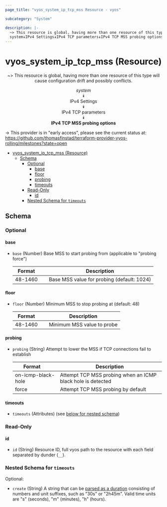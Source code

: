 ```yaml
---
page_title: "vyos_system_ip_tcp_mss Resource - vyos"

subcategory: "System"

description: |-
  ~> This resource is global, having more than one resource of this type will cause configuration drift and possibly conflicts.
  system⯯IPv4 Settings⯯IPv4 TCP parameters⯯IPv4 TCP MSS probing options
---
```


# vyos_system_ip_tcp_mss (Resource)
<center>

~> This resource is global, having more than one resource of this type will cause configuration drift and possibly conflicts.

*system*  
⯯  
IPv4 Settings  
⯯  
IPv4 TCP parameters  
⯯  
**IPv4 TCP MSS probing options**


</center>

-> This provider is in "early access", please see the current status at: https://github.com/thomasfinstad/terraform-provider-vyos-rolling/milestones?state=open

<!--TOC-->

- [vyos_system_ip_tcp_mss (Resource)](#vyos_system_ip_tcp_mss-resource)
  - [Schema](#schema)
    - [Optional](#optional)
      - [base](#base)
      - [floor](#floor)
      - [probing](#probing)
      - [timeouts](#timeouts)
    - [Read-Only](#read-only)
      - [id](#id)
    - [Nested Schema for `timeouts`](#nested-schema-for-timeouts)

<!--TOC-->

<!-- schema generated by tfplugindocs -->
## Schema

### Optional

#### base
- `base` (Number) Base MSS to start probing from (applicable to &#34;probing force&#34;)

    |  Format   &emsp;|  Description                                 |
    |-----------|----------------------------------------------|
    |  48-1460  &emsp;|  Base MSS value for probing (default: 1024)  |
#### floor
- `floor` (Number) Minimum MSS to stop probing at (default: 48)

    |  Format   &emsp;|  Description                 |
    |-----------|------------------------------|
    |  48-1460  &emsp;|  Minimum MSS value to probe  |
#### probing
- `probing` (String) Attempt to lower the MSS if TCP connections fail to establish

    |  Format              &emsp;|  Description                                                  |
    |----------------------|---------------------------------------------------------------|
    |  on-icmp-black-hole  &emsp;|  Attempt TCP MSS probing when an ICMP black hole is detected  |
    |  force               &emsp;|  Attempt TCP MSS probing by default                           |
#### timeouts
- `timeouts` (Attributes) (see [below for nested schema](#nestedatt--timeouts))

### Read-Only

#### id
- `id` (String) Resource ID, full vyos path to the resource with each field separated by dunder (`__`).

<a id="nestedatt--timeouts"></a>
### Nested Schema for `timeouts`

Optional:

- `create` (String) A string that can be [parsed as a duration](https://pkg.go.dev/time#ParseDuration) consisting of numbers and unit suffixes, such as &#34;30s&#34; or &#34;2h45m&#34;. Valid time units are &#34;s&#34; (seconds), &#34;m&#34; (minutes), &#34;h&#34; (hours).
